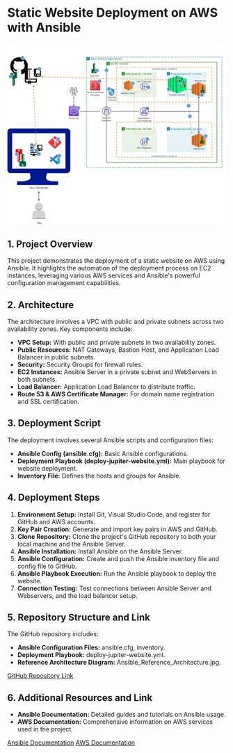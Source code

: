 # Static Website Deployment on AWS with Ansible 
![Alt text]( Ansible_Reference_Architecture.jpg)

## 1. Project Overview
This project demonstrates the deployment of a static website on AWS using Ansible. It highlights the automation of the deployment process on EC2 instances, leveraging various AWS services and Ansible's powerful configuration management capabilities.

## 2. Architecture
The architecture involves a VPC with public and private subnets across two availability zones. Key components include:
- **VPC Setup:** With public and private subnets in two availability zones.
- **Public Resources:** NAT Gateways, Bastion Host, and Application Load Balancer in public subnets.
- **Security:** Security Groups for firewall rules.
- **EC2 Instances:** Ansible Server in a private subnet and WebServers in both subnets.
- **Load Balancer:** Application Load Balancer to distribute traffic.
- **Route 53 & AWS Certificate Manager:** For domain name registration and SSL certification.

## 3. Deployment Script
The deployment involves several Ansible scripts and configuration files:
- **Ansible Config (ansible.cfg):** Basic Ansible configurations.
- **Deployment Playbook (deploy-jupiter-website.yml):** Main playbook for website deployment.
- **Inventory File:** Defines the hosts and groups for Ansible.

## 4. Deployment Steps
1. **Environment Setup:** Install Git, Visual Studio Code, and register for GitHub and AWS accounts.
2. **Key Pair Creation:** Generate and import key pairs in AWS and GitHub.
3. **Clone Repository:** Clone the project's GitHub repository to both your local machine and the Ansible Server.
4. **Ansible Installation:** Install Ansible on the Ansible Server.
5. **Ansible Configuration:** Create and push the Ansible inventory file and config file to GitHub.
6. **Ansible Playbook Execution:** Run the Ansible playbook to deploy the website.
7. **Connection Testing:** Test connections between Ansible Server and Webservers, and the load balancer setup.

## 5. Repository Structure and Link
The GitHub repository includes:
- **Ansible Configuration Files:** ansible.cfg, inventory.
- **Deployment Playbook:** deploy-jupiter-website.yml.
- **Reference Architecture Diagram:** Ansible_Reference_Architecture.jpg.

[GitHub Repository Link](#)

## 6. Additional Resources and Link
- **Ansible Documentation:** Detailed guides and tutorials on Ansible usage.
- **AWS Documentation:** Comprehensive information on AWS services used in the project.

[Ansible Documentation](https://docs.ansible.com/)
[AWS Documentation](https://aws.amazon.com/documentation/)


